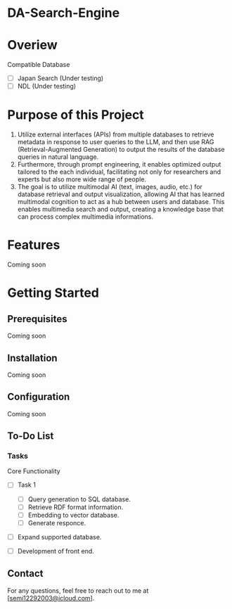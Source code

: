 # DA-Search-Engine


# Overiew

Compatible Database
- [ ] Japan Search (Under testing)
- [ ] NDL  (Under testing)

# Purpose of this Project
1. Utilize external interfaces (APIs) from multiple databases to retrieve metadata in response to user queries to the LLM, and then use RAG (Retrieval-Augmented Generation) to output the results of the database queries in natural language.
2. Furthermore, through prompt engineering, it enables optimized output tailored to the each individual, facilitating not only for researchers and experts but also more wide range of people.
3. The goal is to utilize multimodal AI (text, images, audio, etc.) for database retrieval and output visualization, allowing AI that has learned multimodal cognition to act as a hub between users and database. This enables multimedia search and output, creating a knowledge base that can process complex multimedia informations.


# Features
Coming soon


# Getting Started


## Prerequisites
Coming soon


## Installation
Coming soon


## Configuration
Coming soon


## To-Do List
### Tasks
Core Functionality
- [ ] Task 1
  - [ ] Query generation to SQL database.
  - [ ] Retrieve RDF format information.
  - [ ] Embedding to vector database.
  - [ ] Generate responce.
- [ ] Expand supported database.
- [ ] Development of front end.


## Contact
For any questions, feel free to reach out to me at [semi12292003@icloud.com].
